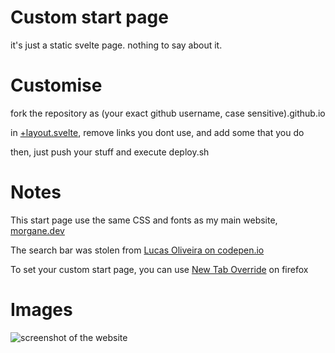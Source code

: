 # Custom start page

it's just a static svelte page.
nothing to say about it.

# Customise

fork the repository as (your exact github username, case sensitive).github.io

in [+layout.svelte](https://github.com/M0rganeDev/M0rganeDev.github.io/blob/mommy/src/routes/%2Blayout.svelte), remove links you dont use, and add some that you do

then, just push your stuff and execute deploy.sh

# Notes

This start page use the same CSS and fonts as my main website, [morgane.dev](https://morgane.dev)

The search bar was stolen from [Lucas Oliveira on codepen.io](https://codepen.io/lucasyem/pen/ZEEYKdj)

To set your custom start page, you can use [New Tab Override](https://addons.mozilla.org/de/firefox/addon/new-tab-override/) on firefox

# Images

![screenshot of the website](https://morgane.dev/uploads/8uspm7r8p3.png)
